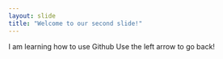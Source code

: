 ```yaml
---
layout: slide
title: "Welcome to our second slide!"
---
```

I am learning how to use Github
Use the left arrow to go back!
